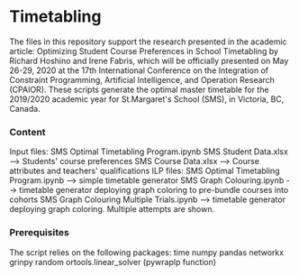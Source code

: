 # Timetabling
The files in this repository support the research presented in the academic article: Optimizing Student Course Preferences in School Timetabling by Richard Hoshino and Irene Fabris, which will be officially presented on May 26-29, 2020 at the 17th International Conference on the Integration of Constraint Programming, Artificial Intelligence, and Operation Research (CPAIOR). These scripts generate the optimal master timetable for the 2019/2020 academic year for St.Margaret's School (SMS), in Victoria, BC, Canada.

### Content
Input files:
SMS Optimal Timetabling Program.ipynb
SMS Student Data.xlsx --> Students' course preferences
SMS Course Data.xlsx --> Course attributes and teachers' qualifications ILP files:
SMS Optimal Timetabling Program.ipynb --> simple timetable generator
SMS Graph Colouring.ipynb --> timetable generator deploying graph coloring to pre-bundle courses into cohorts
SMS Graph Colouring Multiple Trials.ipynb --> timetable generator deploying graph coloring. Multiple attempts are shown.

### Prerequisites
The script relies on the following packages: time numpy pandas networkx grinpy random ortools.linear_solver (pywraplp function)

